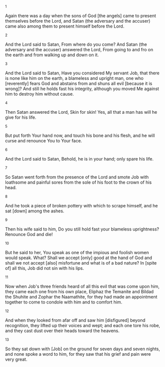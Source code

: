 <sup>1</sup> 

Again there was a day when the sons of God [the angels] came to present themselves before the Lord, and Satan (the adversary and the accuser) came also among them to present himself before the Lord. 

<sup>2</sup> 

And the Lord said to Satan, From where do you come? And Satan (the adversary and the accuser) answered the Lord, From going to and fro on the earth and from walking up and down on it. 

<sup>3</sup> 

And the Lord said to Satan, Have you considered My servant Job, that there is none like him on the earth, a blameless and upright man, one who [reverently] fears God and abstains from and shuns all evil [because it is wrong]? And still he holds fast his integrity, although you moved Me against him to destroy him without cause. 

<sup>4</sup> 

Then Satan answered the Lord, Skin for skin! Yes, all that a man has will he give for his life. 

<sup>5</sup> 

But put forth Your hand now, and touch his bone and his flesh, and he will curse and renounce You to Your face. 

<sup>6</sup> 

And the Lord said to Satan, Behold, he is in your hand; only spare his life. 

<sup>7</sup> 

So Satan went forth from the presence of the Lord and smote Job with loathsome and painful sores from the sole of his foot to the crown of his head. 

<sup>8</sup> 

And he took a piece of broken pottery with which to scrape himself, and he sat [down] among the ashes. 

<sup>9</sup> 

Then his wife said to him, Do you still hold fast your blameless uprightness? Renounce God and die! 

<sup>10</sup> 

But he said to her, You speak as one of the impious and foolish women would speak. What? Shall we accept [only] good at the hand of God and shall we not accept [also] misfortune and what is of a bad nature? In [spite of] all this, Job did not sin with his lips. 

<sup>11</sup> 

Now when Job's three friends heard of all this evil that was come upon him, they came each one from his own place, Eliphaz the Temanite and Bildad the Shuhite and Zophar the Naamathite, for they had made an appointment together to come to condole with him and to comfort him. 

<sup>12</sup> 

And when they looked from afar off and saw him [disfigured] beyond recognition, they lifted up their voices and wept; and each one tore his robe, and they cast dust over their heads toward the heavens. 

<sup>13</sup> 

So they sat down with [Job] on the ground for seven days and seven nights, and none spoke a word to him, for they saw that his grief and pain were very great.